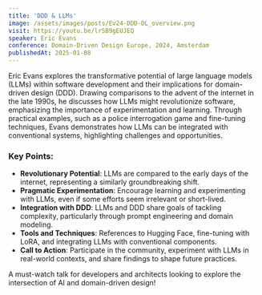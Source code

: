 ```yaml
---
title: 'DDD & LLMs'
image: /assets/images/posts/Ev24-DDD-DL_overview.png
visit: https://youtu.be/lrSB9gEUJEQ
speaker: Eric Evans
conference: Domain-Driven Design Europe, 2024, Amsterdam
publishedAt: 2025-01-08
---
```


Eric Evans explores the transformative potential of large language models (LLMs) within software development and their implications for domain-driven design (DDD). Drawing comparisons to the advent of the internet in the late 1990s, he discusses how LLMs might revolutionize software, emphasizing the importance of experimentation and learning. Through practical examples, such as a police interrogation game and fine-tuning techniques, Evans demonstrates how LLMs can be integrated with conventional systems, highlighting challenges and opportunities.

### Key Points:

- **Revolutionary Potential**: LLMs are compared to the early days of the internet, representing a similarly groundbreaking shift.
- **Pragmatic Experimentation**: Encourage learning and experimenting with LLMs, even if some efforts seem irrelevant or short-lived.
- **Integration with DDD**: LLMs and DDD share goals of tackling complexity, particularly through prompt engineering and domain modeling.
- **Tools and Techniques**: References to Hugging Face, fine-tuning with LoRA, and integrating LLMs with conventional components.
- **Call to Action**: Participate in the community, experiment with LLMs in real-world contexts, and share findings to shape future practices.

A must-watch talk for developers and architects looking to explore the intersection of AI and domain-driven design!
